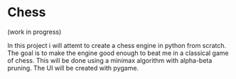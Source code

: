 # Chess
(work in progress)

In this project i will attemt to create a chess engine in python from scratch.
The goal is to make the engine good enough to beat me in a classical game of chess. This will be done using a minimax algorithm with alpha-beta pruning. The UI will be created with pygame.

